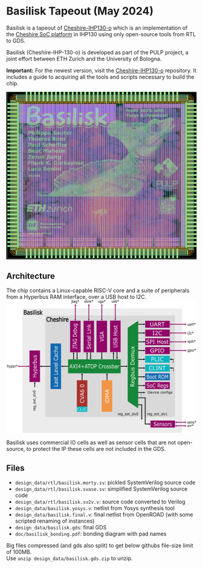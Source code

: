 # Basilisk Tapeout (May 2024)

Basilisk is a tapeout of [Cheshire-IHP130-o](https://github.com/pulp-platform/cheshire-ihp130-o) which is an implementation of the [Cheshire SoC platform](https://github.com/pulp-platform/cheshire) in IHP130 using only open-source tools from RTL to GDS. 

Basilisk (Cheshire-IHP-130-o) is developed as part of the PULP project, a joint effort between ETH Zurich and the University of Bologna. 

**Important:**
For the newest version, visit the [Cheshire-IHP130-o](https://github.com/pulp-platform/cheshire-ihp130-o) repository. It includes a guide to acquiring all the tools and scripts necessary to build the chip.

![Basilisk render](doc/basilisk_render.jpg)

## Architecture
The chip contains a Linux-capable RISC-V core and a suite of peripherals from a Hyperbus RAM interface, over a USB host to I2C.
![Basilisk architecture overview](doc/basilisk_arch.png)


Basilisk uses commercial IO cells as well as sensor cells that are not open-source, to protect the IP these cells are not included in the GDS.

## Files
- `design_data/rtl/basilisk.morty.sv`: pickled SystemVerilog source code
- `design_data/rtl/basilisk.svase.sv`: simplified SystemVerilog source code
- `design_data/rtl/basilisk.sv2v.v`: source code converted to Verilog
- `design_data/basilisk.yosys.v`: netlist from Yosys synthesis tool
- `design_data/basilisk.final.v`: final netlist from OpenROAD (with some scripted renaming of instances)
- `design_data/basilisk.gds`: final GDS
- `doc/basilisk_bonding.pdf`: bonding diagram with pad names

Big files compressed (and gds also split) to get below githubs file-size limit of 100MB.  
Use `unzip design_data/basilisk.gds.zip` to unzip.
